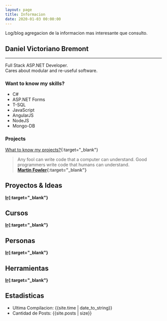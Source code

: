 ```yaml
---
layout: page
title: Informacion
date: 2020-01-03 00:00:00
---
```


Log/blog agregacion de la informacion mas interesante que consulto.

## Daniel Victoriano Bremont

---

Full Stack ASP.NET Developer. <br/>
Cares about modular and re-useful software.

### Want to know my skills?
- C#
- ASP.NET Forms
- T-SQL
- JavaScript
- AngularJS
- NodeJS
- Mongo-DB

### Projects
[What to know my projects?](/projects/){:target="_blank"}

> Any fool can write code that a computer can understand. Good programmers write code that humans can understand.  <br/>
> **[Martin Fowler](https://martinfowler.com/){:target="_blank"}**

## Proyectos & Ideas

**[Ir](/articles/2020/04/19/proyectos-ideas/){:target="_blank"}**

## Cursos
**[Ir](/articles/2020/04/19/cursos/){:target="_blank"}**

## Personas
**[Ir](/articles/2020/04/19/personas/){:target="_blank"}**

## Herramientas
**[Ir](/articles/2020/04/19/me-tools/){:target="_blank"}**

## Estadisticas
- Ultima Compilacion: {{site.time | date_to_string}} <br/>
- Cantidad de Posts: {{site.posts | size}}
